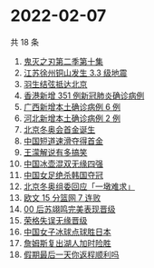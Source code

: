 # 2022-02-07

共 18 条

<!-- BEGIN ZHIHUSEARCH -->
<!-- 最后更新时间 Mon Feb 07 2022 06:08:15 GMT+0800 (China Standard Time) -->
1. [鬼灭之刃第二季第十集](https://www.zhihu.com/search?q=鬼灭之刃)
1. [江苏徐州铜山发生 3.3 级地震](https://www.zhihu.com/search?q=江苏徐州地震)
1. [羽生结弦抵达北京](https://www.zhihu.com/search?q=羽生结弦)
1. [香港新增 351 例新冠肺炎确诊病例](https://www.zhihu.com/search?q=香港疫情)
1. [广西新增本土确诊病例 6 例](https://www.zhihu.com/search?q=广西疫情)
1. [河北新增本土确诊病例 2 例](https://www.zhihu.com/search?q=河北疫情)
1. [北京冬奥会首金诞生](https://www.zhihu.com/search?q=越野滑雪)
1. [中国短道速滑夺得首金](https://www.zhihu.com/search?q=短道速滑)
1. [王濛解说有多搞笑](https://www.zhihu.com/search?q=王濛解说)
1. [中国冰壶混双无缘四强](https://www.zhihu.com/search?q=冰壶)
1. [中国女足绝杀韩国夺冠](https://www.zhihu.com/search?q=中国女足)
1. [北京冬奥组委回应「一墩难求」](https://www.zhihu.com/search?q=冰墩墩)
1. [欧文 15 分篮网 7 连败](https://www.zhihu.com/search?q=篮网)
1. [00 后苏翊鸣完美表现晋级](https://www.zhihu.com/search?q=苏翊鸣)
1. [荣格失误无缘晋级](https://www.zhihu.com/search?q=荣格)
1. [中国女子冰球点球胜日本](https://www.zhihu.com/search?q=冰球)
1. [詹姆斯复出湖人加时险胜](https://www.zhihu.com/search?q=湖人)
1. [假期最后一天你返程顺利吗](https://www.zhihu.com/search?q=返程)
<!-- END ZHIHUSEARCH -->
